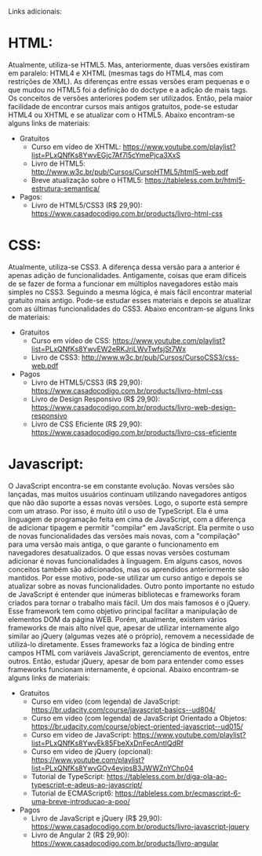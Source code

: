 Links adicionais:

# HTML:
Atualmente, utiliza-se HTML5. Mas, anteriormente, duas versões existiram em paralelo: HTML4 e XHTML (mesmas tags do HTML4, mas com restrições de XML). As diferenças entre essas versões eram pequenas e o que mudou no HTML5 foi a definição do doctype e a adição de mais tags. Os conceitos de versões anteriores podem ser utilizados. Então, pela maior facilidade de encontrar cursos mais antigos gratuitos, pode-se estudar HTML4 ou XHTML e se atualizar com o HTML5. Abaixo encontram-se alguns links de materiais:
- Gratuitos
  - Curso em vídeo de XHTML: https://www.youtube.com/playlist?list=PLxQNfKs8YwvEGjc7Af7l5cYmePjca3XxS
  - Livro de HTML5: http://www.w3c.br/pub/Cursos/CursoHTML5/html5-web.pdf
  - Breve atualização sobre o HTML5: https://tableless.com.br/html5-estrutura-semantica/
- Pagos:
  - Livro de HTML5/CSS3 (R$ 29,90): https://www.casadocodigo.com.br/products/livro-html-css
# CSS:
Atualmente, utiliza-se CSS3. A diferença dessa versão para a anterior é apenas adição de funcionalidades. Antigamente, coisas que eram difíceis de se fazer de forma a funcionar em múltiplos navegadores estão mais simples no CSS3. Seguindo a mesma lógica, é mais fácil encontrar material gratuito mais antigo. Pode-se estudar esses materiais e depois se atualizar com as últimas funcionalidades do CSS3. Abaixo encontram-se alguns links de materiais:
- Gratuitos
  - Curso em vídeo de CSS: https://www.youtube.com/playlist?list=PLxQNfKs8YwvEW2eRKJriLWvTwfsjSt7Wx
  - Livro de CSS3: http://www.w3c.br/pub/Cursos/CursoCSS3/css-web.pdf
- Pagos
  - Livro de HTML5/CSS3 (R$ 29,90): https://www.casadocodigo.com.br/products/livro-html-css
  - Livro de Design Responsivo (R$ 29,90): https://www.casadocodigo.com.br/products/livro-web-design-responsivo
  - Livro de CSS Eficiente (R$ 29,90): https://www.casadocodigo.com.br/products/livro-css-eficiente
# Javascript:
O JavaScript encontra-se em constante evolução. Novas versões são lançadas, mas muitos usuários continuam utilizando navegadores antigos que não dão suporte a essas novas versões. Logo, o suporte está sempre com um atraso. Por isso, é muito útil o uso de TypeScript. Ela é uma linguagem de programação feita em cima de JavaScript, com a diferença de adicionar tipagem e permitir "compilar" em JavaScript. Ela permite o uso de novas funcionalidades das versões mais novas, com a "compilação" para uma versão mais antiga, o que garante o funcionamento em navegadores desatualizados. O que essas novas versões costumam adicionar é novas funcionalidades à linguagem. Em alguns casos, novos conceitos também são adicionados, mas os aprendidos anteriormente são mantidos. Por esse motivo, pode-se utilizar um curso antigo e depois se atualizar sobre as novas funcionalidades. Outro ponto importante no estudo de JavaScript é entender que inúmeras bibliotecas e frameworks foram criados para tornar o trabalho mais fácil. Um dos mais famosos é o jQuery. Esse framework tem como objetivo principal facilitar a manipulação de elementos DOM da página WEB. Porém, atualmente, existem vários frameworks de mais alto nível que, apesar de utilizar internamente algo similar ao jQuery (algumas vezes até o próprio), removem a necessidade de utilizá-lo diretamente. Esses frameworks faz a lógica de binding entre campos HTML com variáveis JavaScript, gerenciamento de eventos, entre outros. Então, estudar jQuery, apesar de bom para entender como esses frameworks funcionam internamente, é opcional. Abaixo encontram-se alguns links de materiais:
- Gratuitos
  - Curso em video (com legenda) de JavaScript: https://br.udacity.com/course/javascript-basics--ud804/
  - Curso em video (com legenda) de JavaScript Orientado a Objetos: https://br.udacity.com/course/object-oriented-javascript--ud015/
  - Curso em vídeo de JavaScript: https://www.youtube.com/playlist?list=PLxQNfKs8YwvEk85FbeXxDnFecAntIQdRf
  - Curso em video de jQuery (opcional): https://www.youtube.com/playlist?list=PLxQNfKs8YwvGOv4evjpsB3JWWZnYChp04
  - Tutorial de TypeScript: https://tableless.com.br/diga-ola-ao-typescript-e-adeus-ao-javascript/
  - Tutorial de ECMAScript6: https://tableless.com.br/ecmascript-6-uma-breve-introducao-a-poo/
- Pagos
  - Livro de JavaScript e jQuery (R$ 29,90): https://www.casadocodigo.com.br/products/livro-javascript-jquery
  - Livro de Angular 2 (R$ 29,90): https://www.casadocodigo.com.br/products/livro-angular
